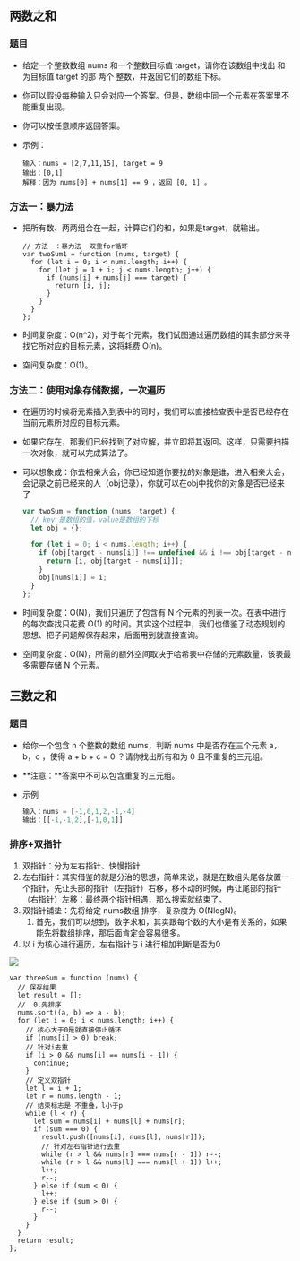 ## 两数之和

### 题目

- 给定一个整数数组 nums 和一个整数目标值 target，请你在该数组中找出 和为目标值 target  的那 两个 整数，并返回它们的数组下标。

- 你可以假设每种输入只会对应一个答案。但是，数组中同一个元素在答案里不能重复出现。

- 你可以按任意顺序返回答案。

- 示例：

  ```JS
  输入：nums = [2,7,11,15], target = 9
  输出：[0,1]
  解释：因为 nums[0] + nums[1] == 9 ，返回 [0, 1] 。
  ```

### 方法一：暴力法

- 把所有数、两两组合在一起，计算它们的和，如果是target，就输出。

  ```TS
  // 方法一：暴力法  双重for循环
  var twoSum1 = function (nums, target) {
    for (let i = 0; i < nums.length; i++) {
      for (let j = 1 + i; j < nums.length; j++) {
        if (nums[i] + nums[j] === target) {
          return [i, j];
        }
      }
    }
  };
  ```

- 时间复杂度：O(n^2)，对于每个元素，我们试图通过遍历数组的其余部分来寻找它所对应的目标元素，这将耗费 O(n)。

- 空间复杂度：O(1)。

### 方法二：使用对象存储数据，一次遍历

- 在遍历的时候将元素插入到表中的同时，我们可以直接检查表中是否已经存在当前元素所对应的目标元素。

- 如果它存在，那我们已经找到了对应解，并立即将其返回。这样，只需要扫描一次对象，就可以完成算法了。

- 可以想象成：你去相亲大会，你已经知道你要找的对象是谁，进入相亲大会，会记录之前已经来的人（obj记录），你就可以在obj中找你的对象是否已经来了

  ```js
  var twoSum = function (nums, target) {
    // key 是数组的值，value是数组的下标
    let obj = {};
  
    for (let i = 0; i < nums.length; i++) {
      if (obj[target - nums[i]] !== undefined && i !== obj[target - nums[i]]) {
        return [i, obj[target - nums[i]]];
      }
      obj[nums[i]] = i;
    }
  };
  ```

- 时间复杂度：O(N)，我们只遍历了包含有 N 个元素的列表一次。在表中进行的每次查找只花费 O(1) 的时间。其实这个过程中，我们也借鉴了动态规划的思想、把子问题解保存起来，后面用到就直接查询。

- 空间复杂度：O(N)，所需的额外空间取决于哈希表中存储的元素数量，该表最多需要存储 N 个元素。

## 三数之和

### 题目

- 给你一个包含 n 个整数的数组 nums，判断 nums 中是否存在三个元素 a，b，c ，使得 a + b + c = 0 ？请你找出所有和为 0 且不重复的三元组。

- **注意：**答案中不可以包含重复的三元组。

- 示例

  ```js
  输入：nums = [-1,0,1,2,-1,-4]
  输出：[[-1,-1,2],[-1,0,1]]
  ```

### 排序+双指针

1. 双指针：分为左右指针、快慢指针
2. 左右指针：其实借鉴的就是分治的思想，简单来说，就是在数组头尾各放置一个指针，先让头部的指针（左指针）右移，移不动的时候，再让尾部的指针（右指针）左移：最终两个指针相遇，那么搜索就结束了。
3. 双指针铺垫：先将给定 nums数组 排序，复杂度为 O(NlogN)。
   1. 首先，我们可以想到，数字求和，其实跟每个数的大小是有关系的，如果能先将数组排序，那后面肯定会容易很多。
4. 以 i 为核心进行遍历，左右指针与 i 进行相加判断是否为0

![](https://cdn.jsdelivr.net/gh/Min-wys/figure-bed/img/20220502161555.png)

```JS
var threeSum = function (nums) {
  // 保存结果
  let result = [];
  //  0.先排序
  nums.sort((a, b) => a - b);
  for (let i = 0; i < nums.length; i++) {
    // 核心大于0是就直接停止循环
    if (nums[i] > 0) break;
    // 针对i去重
    if (i > 0 && nums[i] == nums[i - 1]) {
      continue;
    }
    // 定义双指针
    let l = i + 1;
    let r = nums.length - 1;
    // 结束标志是 不重叠，l小于p
    while (l < r) {
      let sum = nums[i] + nums[l] + nums[r];
      if (sum === 0) {
        result.push([nums[i], nums[l], nums[r]]);
        // 针对左右指针进行去重
        while (r > l && nums[r] === nums[r - 1]) r--;
        while (r > l && nums[l] === nums[l + 1]) l++;
        l++;
        r--;
      } else if (sum < 0) {
        l++;
      } else if (sum > 0) {
        r--;
      }
    }
  }
  return result;
};
```

